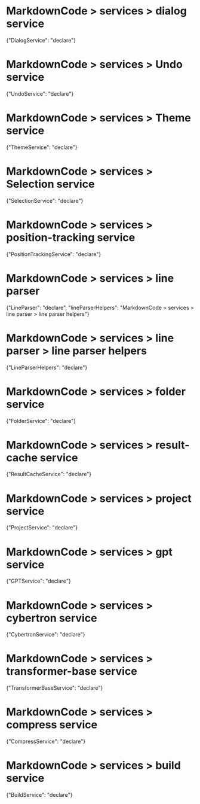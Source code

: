 # MarkdownCode > services > dialog service
{"DialogService": "declare"}
# MarkdownCode > services > Undo service
{"UndoService": "declare"}
# MarkdownCode > services > Theme service
{"ThemeService": "declare"}
# MarkdownCode > services > Selection service
{"SelectionService": "declare"}
# MarkdownCode > services > position-tracking service
{"PositionTrackingService": "declare"}
# MarkdownCode > services > line parser
{"LineParser": "declare", "lineParserHelpers": "MarkdownCode > services > line parser > line parser helpers"}
# MarkdownCode > services > line parser > line parser helpers
{"LineParserHelpers": "declare"}
# MarkdownCode > services > folder service
{"FolderService": "declare"}
# MarkdownCode > services > result-cache service
{"ResultCacheService": "declare"}
# MarkdownCode > services > project service
{"ProjectService": "declare"}
# MarkdownCode > services > gpt service
{"GPTService": "declare"}
# MarkdownCode > services > cybertron service
{"CybertronService": "declare"}
# MarkdownCode > services > transformer-base service
{"TransformerBaseService": "declare"}
# MarkdownCode > services > compress service
{"CompressService": "declare"}
# MarkdownCode > services > build service
{"BuildService": "declare"}
